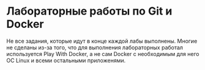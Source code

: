 # Лабораторные работы по Git и Docker

Не все задания, которые идут в конце каждой лабы выполнены. Многие не сделаны из-за того, что 
для выполнения лабораторных работал используется Play With Docker, а не сам Docker с необходимым
для него OC Linux и всеми остальными приложенями.
